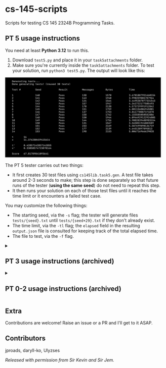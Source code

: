 # cs-145-scripts

Scripts for testing CS 145 2324B Programming Tasks. 

## PT 5 usage instructions

You need at least **Python 3.12** to run this.

1) Download `test5.py` and place it in your `task5attachments` folder.
2) Make sure you're currently inside the `task5attachments` folder. To test your solution, run `python3 test5.py`. The output will look like this:

<img alt="test5 output" src="./assets/test5_output.png">

The PT 5 tester carries out two things:

- It first creates 30 test files using `cs145lib.task5.gen`. A test file takes around 2-3 seconds to make; this step is done separately so that future runs of the tester (**using the same seed**) do not need to repeat this step.
- It then runs your solution on each of those test files until it reaches the time limit or it encounters a failed test case.

You may customize the following things:

- The starting seed, via the `-s` flag; the tester will generate files `tests/{seed}.txt` until `tests/{seed+29}.txt` if they don't already exist.
- The time limit, via the `-tl` flag; the `elapsed` field in the resulting `output.json` file is consulted for keeping track of the total elapsed time.
- The file to test, via the `-f` flag.

<details>
<summary><h2>PT 3 usage instructions (archived)</h2></summary>

## PT 3 usage instructions

First things first: you need at least **Python 3.12** to run this.

1) Download the files inside the `test3` folder and place them in your `task3attachments` folder.
2) Install the Python `tabulate` package by running `pip install -r requirements.txt` or `pip install tabulate`.
3) Make sure you're currently inside the `task3attachments` folder. To test your solution, run `python3 test3.py`. The output will look like this:

<img alt="test3 output" src="./assets/test3_output.png">

In particular:

- You'll see a **table** consisting of the results for each kind of topology. This will allow you to easily see which topolog(y/ies) you need to improve/fix your solution on.
- You'll see a list of **overall statistics**, just like with the testers for previous PTs.

You can customize the starting seed via the `-s` flag, as always. Unlike previous PTs, however, there are **two** ways of configuring how many tests you want to run this time:

- If you want to run the same number of tests $`t`$ for each topology, pass that number to the `-n` flag. This will run a total of $`5t`$ tests.
- If you want to specify a specific number of tests for each topology, pass **five nonnegative integers** to the `-d` flag. If the numbers you passed are $`t_1, t_2, \dots, t_5`$, this will run a total of $`t_1 + t_2 + t_3 + t_4 + t_5`$ tests.

By default, the tester will run five tests for each topology, like how our solutions will actually be tested.

You may only specify **at most one way** to customize the number of test cases; using both the `-n` and `-d` flags won't work.

As mentioned in the specs, the statistics (frame/byte counts) for a particular topology only count iff all tests under that topology pass, and your score will be multiplied by the fraction of topologies you handle correctly (shown in the output's `Multiplier` field).

Good luck! We can make it through this sem! `^_^`

</details>

<details>
<summary><h2>PT 0-2 usage instructions (archived)</h2></summary>

**IMPORTANT: test2.py requires Python 3.12.2 to run.**

### What is it
<img width="431" alt="Screenshot 2024-02-19 at 2 15 40 PM" src="https://github.com/jproads/cs-145-scripts/assets/93178783/f9f6c2b5-5523-4248-a84f-520284c3a37b">

Runs tests on your `taskN.py`. Measures time-outs and output errors, and displays problematic test cases. Calculates your solution's performance. Total bits, average bits per message, x-value (formula given in each PT doc), and your score over 100.

The **number of tests** ran and **random seed** for each test program may be customized. Defaults are 100 tests and a random seed of `0xC0DEBABE`.

### How to use
1. For PT number `n` (`n = 0, 1`), download `test[n].py` and place in your `task[n]attachments` folder.
   - For PT2, download `test2.py` and `judgetool.pyc` and place in your `task2attachments` folder.
3. **Important:** In your terminal, navigate to `task[n]attachments/` and run `python3 test[n].py -h` to see the available options for running the script.
   - To check if your PT2 solution is valid, run a single test via `python test2.py -n 1`. Running the full 50 tests can take a while, and is recommended only for checking your score.

</details>
   
## Extra
Contributions are welcome! Raise an issue or a PR and I'll get to it ASAP.

## Contributors
jproads, daryll-ko, Ulyzses

*Released with permission from Sir Kevin and Sir Jem.*
